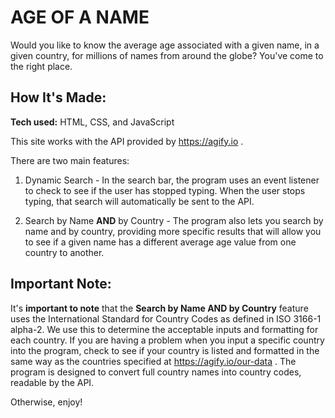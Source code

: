 # AGE OF A NAME
Would you like to know the average age associated with a given name, in a given country, for millions of names from around the globe? You've come to the right place.

## How It's Made:

**Tech used:** HTML, CSS, and JavaScript

This site works with the API provided by https://agify.io .

There are two main features:

1) Dynamic Search - In the search bar, the program uses an event listener to check to see if the user has stopped typing. When the user stops typing, that search will automatically be sent to the API. 

2) Search by Name **AND** by Country - The program also lets you search by name and by country, providing more specific results that will allow you to see if a given name has a different average age value from one country to another. 

## Important Note:
It's **important to note** that the **Search by Name AND by Country** feature uses the International Standard for Country Codes as defined in ISO 3166-1 alpha-2. We use this to determine the acceptable inputs and formatting for each country. If you are having a problem when you input a specific country into the program, check to see if your country is listed and formatted in the same way as the countries specified at https://agify.io/our-data . The program is designed to convert full country names into country codes, readable by the API. 

Otherwise, enjoy! 
